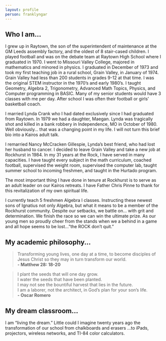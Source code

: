 ```yaml
---
layout: profile
person: franklyngar
---
```

## Who I am...

I grew up in Raytown, the son of the superintendent of maintenance at the GM Leeds assembly factory, and the oldest of 8 stair-cased children.  I played football and was on the debate team at Raytown High School where I graduated in 1970.  I went to Missouri Valley College, majored in mathematics and minored in physics.  I graduated in December of 1973 and took my first teaching job in a rural school, Grain Valley, in January of 1974.  Grain Valley had less than 200 students in grades 9-12 at that time.  I was the original STEM instructor in the 1970’s and early 1980’s.  I taught Geometry, Algebra 2, Trigonometry, Advanced Math Topics, Physics, and Computer programming in BASIC.  Many of my senior students would have 3 classes with me per day.  After school I was often their football or girls’ basketball coach.

I married Lynda Crank who I had dated exclusively since I had graduated from Raytown.   In 1979 we had a daughter, Maegan.  Lynda was tragically shot and killed in a bank robbery in Independence, MO in October of 1980.  Well obviously… that was a changing point in my life.  I will not turn this brief bio into a Kairos adult talk. 

I remarried Nancy McCracken Gillespie, Lynda’s best friend, who had lost her husband to cancer.  I decided to leave Grain Valley and take a new job at Rockhurst in 1984.  In my 31 years at the Rock, I have served in many capacities.  I have taught every subject in the math curriculum, coached football, supervised the weight room, supervised the computer lab, taught summer school to incoming freshmen, and taught in the Hurtado program.  

The most important thing I have done in tenure at Rockhurst is to serve as an adult leader on our Kairos retreats.  I have Father Chris Pinne to thank for this revitalization of my own spiritual life.

I currently teach 5 freshmen Algebra I classes.  Instructing these newest sons of Ignatius not only Algebra, but what it means to be a member of the Rockhurst community.  Despite our setbacks, we battle on… with grit and determination.  We finish the race so we can win the ultimate prize.  As our young men so proudly cheer from the stands when we a behind in a game and all hope seems to be lost…”the ROCK don’t quit.”  

## My academic philosophy...

<blockquote>Transforming young lives, one day at a time, to become disciples of Jesus Christ so they may in turn transform our world.
<br><strong> - Matthew 28: 18-20</strong>
</blockquote>

<blockquote>I plant the seeds that will one day grow.
<br>I water the seeds that have been planted.
<br>I may not see the bountiful harvest that lies in the future.
<br>I am a laborer, not the architect, in God’s plan for your son’s life.
<br><strong> - Oscar Romero</strong>
</blockquote>

## My dream classroom...

I am “living the dream.”  Little could I imagine twenty years ago the transformation of our school from chalkboards and erasers …to iPads, projectors, wireless networks, and TI-84 color calculators.

